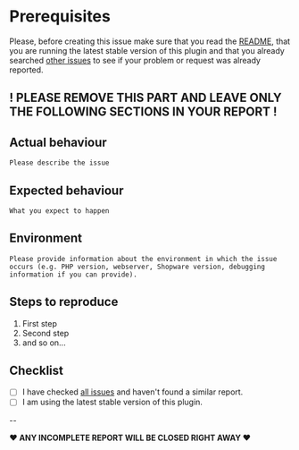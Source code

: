# Prerequisites

Please, before creating this issue make sure that you read the [README](https://github.com/FriendsOfShopware/default-plugin-repo/blob/master/README.md), that you are running the latest stable version of this plugin and that you already searched [other issues](https://github.com/FriendsOfShopware/default-plugin-repo/issues?q=is%3Aissue+is%3Aopen+is%3Aclosed) to see if your problem or request was already reported.

! PLEASE REMOVE THIS PART AND LEAVE ONLY THE FOLLOWING SECTIONS IN YOUR REPORT !
---

## Actual behaviour

    Please describe the issue

## Expected behaviour

    What you expect to happen

## Environment

    Please provide information about the environment in which the issue occurs (e.g. PHP version, webserver, Shopware version, debugging information if you can provide).

## Steps to reproduce

1. First step
2. Second step
3. and so on...


## Checklist

- [ ] I have checked [all issues](https://github.com/FriendsOfShopware/default-plugin-repo/issues?q=is%3Aissue+is%3Aopen+is%3Aclosed) and haven't found a similar report.
- [ ] I am using the latest stable version of this plugin.

--

**♥ ANY INCOMPLETE REPORT WILL BE CLOSED RIGHT AWAY ♥**
